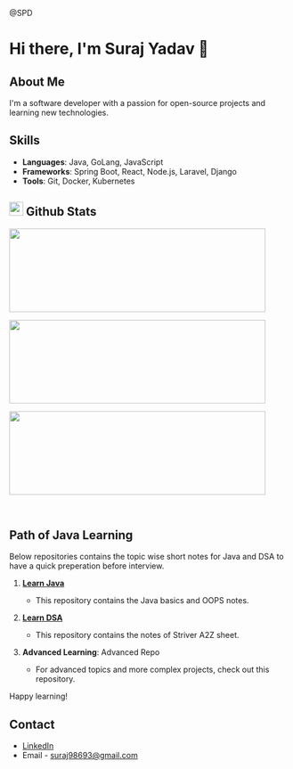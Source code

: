 @SPD

# Hi there, I'm Suraj Yadav 👋

## About Me
I'm a software developer with a passion for open-source projects and learning new technologies.

## Skills
- **Languages**: Java, GoLang, JavaScript
- **Frameworks**: Spring Boot, React, Node.js, Laravel, Django
- **Tools**: Git, Docker, Kubernetes

## <img src="https://media.giphy.com/media/iY8CRBdQXODJSCERIr/giphy.gif" width="25"> <b>Github Stats</b>

<p><img width="460" height="150" src="https://github-readme-stats.vercel.app/api?username=Suraj8108&theme=tokyonight&show_icons=true/460/300">

<p><img width="460" height="150" src="https://github-readme-stats.vercel.app/api/top-langs?username=Suraj8108&show_icons=true&locale=en&layout=compact&theme=tokyonight"/460/300"></p>

<p><img width="460" height="150" src="https://github-readme-streak-stats.herokuapp.com/?user=Suraj8108&theme=tokyonight&&fire=FF801F&currStreakNum=FFBE69&currStreakLabel=FFBE69"/460/300"></p>

<br>

## Path of Java Learning

Below repositories contains the topic wise short notes for Java and DSA to have a quick preperation before interview. 

1. [**Learn Java**](https://github.com/suraj8108/learnJava) 
   - This repository contains the Java basics and OOPS notes.

2. [**Learn DSA**](https://github.com/suraj8108/learnDSA)
   - This repository contains the notes of Striver A2Z sheet.

3. **Advanced Learning**: Advanced Repo
   - For advanced topics and more complex projects, check out this repository.

Happy learning!

## Contact
- [LinkedIn](https://www.linkedin.com/in/suraj8108)
- Email - suraj98693@gmail.com

